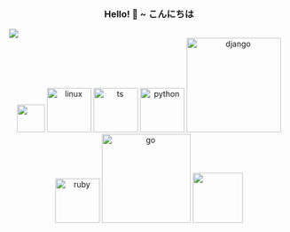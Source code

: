 <!-- Header -->
<h3 align="center">Hello! 👋 ~ こんにちは</h3>

<!-- This will change according the user's GitHub theme -->
<picture>
  <source media="(prefers-color-scheme: dark)" srcset="https://user-images.githubusercontent.com/38413630/217412382-52d559b7-9b2b-443e-9f7c-ae8a98e155de.png">
  <img src="https://user-images.githubusercontent.com/38413630/217412387-d5d5f26f-c157-4358-be2b-14ab665c3d3e.png">
</picture>

<!-- will add github blocks soon -->

<!-- align icons to center -->
<div align="center">
<picture>
  <source width="50" media="(prefers-color-scheme: dark)" srcset="https://user-images.githubusercontent.com/38413630/217412859-f5f5f681-6ca5-40e9-9a42-c8192187a4e5.svg">
  <img width="50" src="https://user-images.githubusercontent.com/38413630/217412851-b94e42db-a40c-47ec-97dc-f18d51e6fd85.svg">
</picture>
<img width="80" alt="linux" src="https://user-images.githubusercontent.com/38413630/217414732-5681a765-8ac4-43b3-a6a3-591acb10ed1f.svg">
<img width="80" alt="ts" src="https://user-images.githubusercontent.com/38413630/217414961-48588e86-562c-4cf9-bf79-ddf5c6c68e45.svg">
<img width="80" alt="python" src="https://user-images.githubusercontent.com/38413630/217414997-e1af47aa-dad1-4e5f-9bb0-e5aec12e0c46.svg">
<img width="170" alt="django" src="https://user-images.githubusercontent.com/38413630/217415023-d7e5af36-99b3-49a1-9f0c-99c25c173735.svg">
<img width="80" alt="ruby" src="https://user-images.githubusercontent.com/38413630/217415082-59617562-928a-4b5d-a1ef-9e3ca4469ddb.svg">
<img width="160" alt="go" src="https://user-images.githubusercontent.com/38413630/217415090-d5fed8a4-a1fe-45c4-b000-86daff473b18.svg">
<!-- bun -->
 <picture>
  <source width="90" media="(prefers-color-scheme: dark)" srcset="https://user-images.githubusercontent.com/38413630/217415100-7220a0ee-8390-40ad-a76a-3f1821e311fb.svg">
  <img width="90" src="https://user-images.githubusercontent.com/38413630/217415104-d6036920-ceea-4952-aa96-177e9ccc89fe.svg">
</picture>
<!-- flyio -->
<!-- <picture>
  <source width="170" media="(prefers-color-scheme: dark)" srcset="https://user-images.githubusercontent.com/38413630/217415508-12322a16-ded7-471b-9752-ee1dfd198d3b.svg">
  <img width="170" src="https://user-images.githubusercontent.com/38413630/217415526-c3a616eb-c45d-43e7-b5e4-613c17edc825.svg">
</picture> -->
</div>


